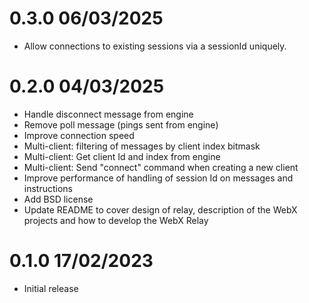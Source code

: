 0.3.0 06/03/2025
================
 * Allow connections to existing sessions via a sessionId uniquely.

0.2.0 04/03/2025
================
 * Handle disconnect message from engine
 * Remove poll message (pings sent from engine)
 * Improve connection speed
 * Multi-client: filtering of messages by client index bitmask
 * Multi-client: Get client Id and index from engine
 * Multi-client: Send "connect" command when creating a new client
 * Improve performance of handling of session Id on messages and instructions
 * Add BSD license
 * Update README to cover design of relay, description of the WebX projects and how to develop the WebX Relay

0.1.0 17/02/2023
================
 * Initial release
